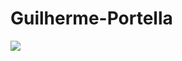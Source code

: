 # Guilherme-Portella
<img src="{https://github.com/GuilhermePortella/Guilherme-Portella/blob/main/NickName.png?raw=true}">
